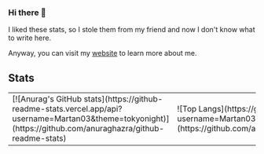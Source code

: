 ### Hi there 👋

I liked these stats, so I stole them from my friend and now I don't know what to write here.

Anyway, you can visit my [website](https://martan03.github.io) to learn more about me.

## Stats
<table>
  <tr>
    <td>
      [![Anurag's GitHub stats](https://github-readme-stats.vercel.app/api?username=Martan03&theme=tokyonight)](https://github.com/anuraghazra/github-readme-stats)
    </td>
    <td>
      ![Top Langs](https://github-readme-stats.vercel.app/api/top-langs/?username=Martan03&theme=tokyonight&langs_count=10&layout=compact)](https://github.com/anuraghazra/github-readme-stats)
    </td>
  </tr>
</table>

